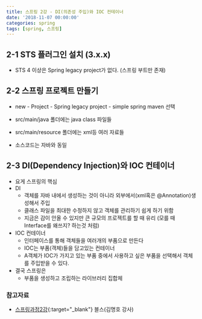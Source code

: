 ```yaml
---
title: 스프링 2강 - DI(의존성 주입)와 IOC 컨테이너
date: '2018-11-07 00:00:00'
categories: spring
tags: [spring, 스프링]
---
```


## 2-1 STS 플러그인 설치 (3.x.x)

* STS 4 이상은 Spring legacy project가 없다. (스프링 부트만 존재)

## 2-2 스프링 프로젝트 만들기

* new - Project - Spring legacy project - simple spring maven 선택
* src/main/java 폴더에는 java class 파일들
* src/main/resource 폴더에는 xml등 여러 자료들

* 소스코드는 자바와 동일

## 2-3 DI(Dependency Injection)와 IOC 컨테이너

* 요게 스프링의 핵심
* DI
    * 객체를 자바 내에서 생성하는 것이 아니라 외부에서(xml혹은 @Annotation)생성해서 주입
    * 클래스 파일을 최대한 수정하지 않고 객체를 관리하기 쉽게 하기 위함
    * 지금은 감이 안올 수 있지만 큰 규모의 프로젝트를 할 때 유리 (모를 때 Interface를 왜쓰지? 하는것 처럼)
* IOC 컨테이너
    * 인터페이스를 통해 객체들을 여러개의 부품으로 만든다
    * IOC는 부품(객체)들을 담고있는 컨테이너
    * A객체가 IOC가 가지고 있는 부품 중에서 사용하고 싶은 부품을 선택해서 객체를 주입받을 수 있다.
* 결국 스프링은
    * 부품을 생성하고 조립하는 라이브러리 집합체

### 참고자료

* [스프링과정2강](http://seouliotcenter.tistory.com/66?category=663840){:target="_blank"} 블스(김명호 강사)
